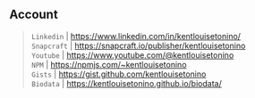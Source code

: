 ## Account
> ``Linkedin`` | https://www.linkedin.com/in/kentlouisetonino/ <br />
> ``Snapcraft`` | https://snapcraft.io/publisher/kentlouisetonino <br />
> ``Youtube`` | https://www.youtube.com/@kentlouisetonino <br />
> ``NPM`` | https://npmjs.com/~kentlouisetonino <br />
> ``Gists`` | https://gist.github.com/kentlouisetonino <br />
> ``Biodata`` | https://kentlouisetonino.github.io/biodata/
